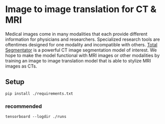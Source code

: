 # Image to image translation for CT & MRI
Medical images come in many modalities that each provide different information for physicians and researchers. Specialized research tools are oftentimes designed for one modality and incompatible with others. [Total Segmentator](https://github.com/wasserth/TotalSegmentator) is a powerful CT image segmentation model of interest. We hope to make the model functional with MRI images or other modalities by training an image to image translation model that is able to stylize MRI images as CTs.

## Setup
```pip install ./requirements.txt```
### recommended
```tensorboard --logdir ./runs```
